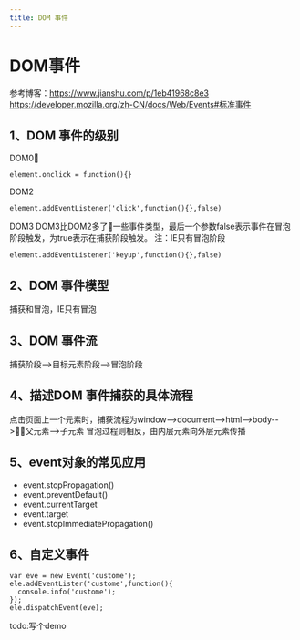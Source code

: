 ```yaml
---
title: DOM 事件
---
```

# DOM事件
参考博客：https://www.jianshu.com/p/1eb41968c8e3
https://developer.mozilla.org/zh-CN/docs/Web/Events#标准事件

## 1、DOM 事件的级别
DOM0
```
element.onclick = function(){}
```
DOM2
```
element.addEventListener('click',function(){},false)
```
DOM3 
DOM3比DOM2多了一些事件类型，最后一个参数false表示事件在冒泡阶段触发，为true表示在捕获阶段触发。
注：IE只有冒泡阶段
```
element.addEventListener('keyup',function(){},false)
```

## 2、DOM 事件模型
捕获和冒泡，IE只有冒泡

## 3、DOM 事件流
捕获阶段-->目标元素阶段-->冒泡阶段

## 4、描述DOM 事件捕获的具体流程
点击页面上一个元素时，捕获流程为window-->document-->html-->body-->父元素-->子元素
冒泡过程则相反，由内层元素向外层元素传播


## 5、event对象的常见应用

* event.stopPropagation()
* event.preventDefault()
* event.currentTarget
* event.target
* event.stopImmediatePropagation()

## 6、自定义事件

```
var eve = new Event('custome');
ele.addEventLister('custome',function(){
  console.info('custome');
});
ele.dispatchEvent(eve);
```
todo:写个demo



